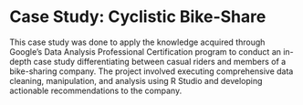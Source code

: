 # Case Study: Cyclistic Bike-Share
This case study was done to apply the knowledge acquired through Google’s Data Analysis Professional Certification program to conduct an in-depth case study differentiating between casual riders and members of a bike-sharing company. The project involved executing comprehensive data cleaning, manipulation, and analysis using R Studio and developing actionable recommendations to the company.

